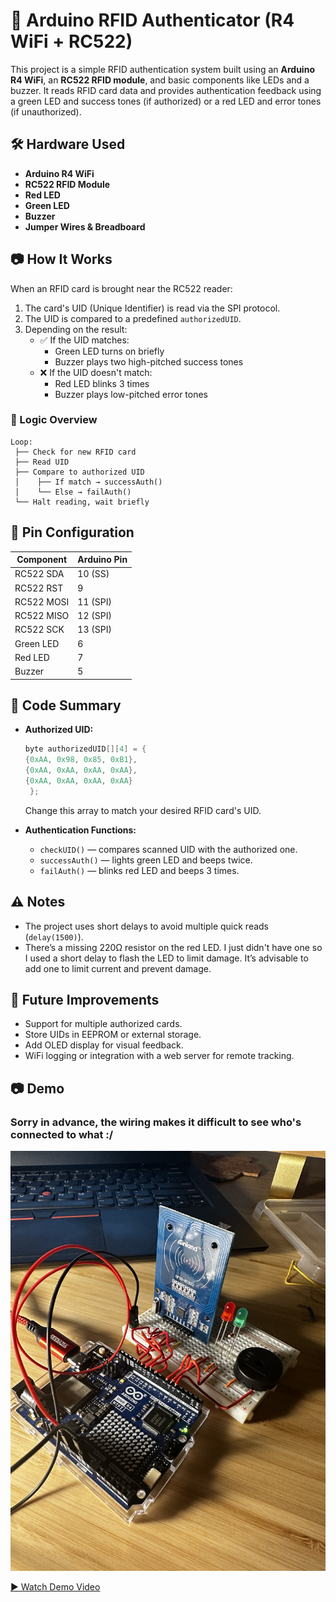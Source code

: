 # 🔐 Arduino RFID Authenticator (R4 WiFi + RC522)

This project is a simple RFID authentication system built using an **Arduino R4 WiFi**, an **RC522 RFID module**, and basic components like LEDs and a buzzer. It reads RFID card data and provides authentication feedback using a green LED and success tones (if authorized) or a red LED and error tones (if unauthorized).

## 🛠️ Hardware Used

- **Arduino R4 WiFi**
- **RC522 RFID Module**
- **Red LED**
- **Green LED**
- **Buzzer**
- **Jumper Wires & Breadboard**

## 📷 How It Works

When an RFID card is brought near the RC522 reader:

1. The card's UID (Unique Identifier) is read via the SPI protocol.
2. The UID is compared to a predefined `authorizedUID`.
3. Depending on the result:
   - ✅ If the UID matches:
     - Green LED turns on briefly
     - Buzzer plays two high-pitched success tones
   - ❌ If the UID doesn't match:
     - Red LED blinks 3 times
     - Buzzer plays low-pitched error tones

### 🧠 Logic Overview

```text
Loop:
 ├── Check for new RFID card
 ├── Read UID
 ├── Compare to authorized UID
 │    ├── If match → successAuth()
 │    └── Else → failAuth()
 └── Halt reading, wait briefly
```

## 🔧 Pin Configuration

| Component  | Arduino Pin |
| ---------- | ----------- |
| RC522 SDA  | 10 (SS)     |
| RC522 RST  | 9           |
| RC522 MOSI | 11 (SPI)    |
| RC522 MISO | 12 (SPI)    |
| RC522 SCK  | 13 (SPI)    |
| Green LED  | 6           |
| Red LED    | 7           |
| Buzzer     | 5           |

## 💾 Code Summary

- **Authorized UID:**

  ```cpp
  byte authorizedUID[][4] = {
  {0xAA, 0x98, 0x85, 0xB1},
  {0xAA, 0xAA, 0xAA, 0xAA},
  {0xAA, 0xAA, 0xAA, 0xAA}
   };
  ```

  Change this array to match your desired RFID card's UID.

- **Authentication Functions:**
  - `checkUID()` — compares scanned UID with the authorized one.
  - `successAuth()` — lights green LED and beeps twice.
  - `failAuth()` — blinks red LED and beeps 3 times.

## ⚠️ Notes

- The project uses short delays to avoid multiple quick reads (`delay(1500)`).
- There’s a missing 220Ω resistor on the red LED. I just didn't have one so I used a short delay to flash the LED to limit damage. It’s advisable to add one to limit current and prevent damage.

## 🚀 Future Improvements

- Support for multiple authorized cards.
- Store UIDs in EEPROM or external storage.
- Add OLED display for visual feedback.
- WiFi logging or integration with a web server for remote tracking.

## 📷 Demo

### Sorry in advance, the wiring makes it difficult to see who's connected to what :/ 

![Image](IMG_5285.jpeg)

[▶️ Watch Demo Video](videoRFID.mp4)
